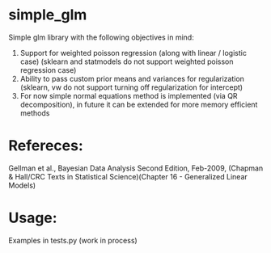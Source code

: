 # simple_glm
Simple glm library with the following objectives in mind:
1) Support for weighted poisson regression (along with linear / logistic case)
	(sklearn and statmodels do not support weighted poisson regression case)
2) Ability to pass custom prior means and variances for regularization
	(sklearn, vw do not support turning off regularization for intercept)
3) For now simple normal equations method is implemented (via QR decomposition), in future it can be extended for more memory efficient methods

# Refereces:
Gellman et al., Bayesian Data Analysis Second Edition, Feb-2009, (Chapman & Hall/CRC Texts in Statistical Science)(Chapter 16 - Generalized Linear Models)

# Usage:
Examples in tests.py
(work in process)